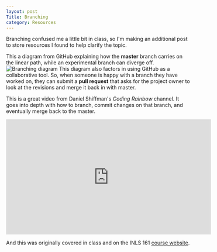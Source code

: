 ```yaml
---
layout: post
Title: Branching
category: Resources
---
```


Branching confused me a little bit in class, so I'm making an additional post to store resources I found to help clarify the topic.

This a diagram from GitHub explaining how the __master__ branch carries on the linear path, while an experimental branch can diverge off. 
![Branching diagram](https://guides.github.com/activities/hello-world/branching.png)
This diagram also factors in using GitHub as a collaborative tool. 
So, when someone is happy with a branch they have worked on, they can submit a __pull request__ that asks for the project owner to look at the revisions and merge it back in with master.



This is a great video from Daniel Shiffman's _Coding Rainbow_ channel. It goes into depth with how to branch, commit changes on that branch, and eventually merge back to the master.
<iframe width="560" height="315" src="https://www.youtube.com/embed/oPpnCh7InLY?rel=0" frameborder="0" allowfullscreen></iframe>

And this was originally covered in class and on the INLS 161 [course website](https://silshack.github.io/inls161fall2016/web/2016/09/28/branching-and-merging/). 